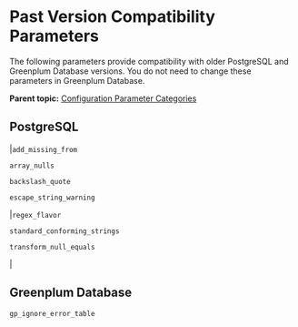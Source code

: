 # Past Version Compatibility Parameters 

The following parameters provide compatibility with older PostgreSQL and Greenplum Database versions. You do not need to change these parameters in Greenplum Database.

**Parent topic:** [Configuration Parameter Categories](../topics/g-configuration-parameter-categories.html)

## PostgreSQL 

|`add_missing_from`

 `array_nulls`

 `backslash_quote`

 `escape_string_warning`

|`regex_flavor`

 `standard_conforming_strings`

 `transform_null_equals`

|

## Greenplum Database 

`gp_ignore_error_table`

